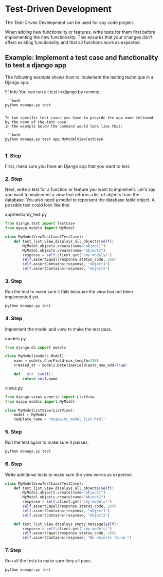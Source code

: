 # Test-Driven Development

The Test-Driven Development can be used for any code project.

When adding new functionality or features, write tests for them first before implementing the new functionality. This ensures that your changes don't affect existing functionality and that all functions work as expected.

## Example: Implement a test case and functionality to test a django app

The following example shows how to implement the testing technique in a Django app.

!!! Info
    You can run all test in django by running:

    ```bash
    python manage.py test
    ```

    To tun specific test cases you have to provide the app name followed by the name of the test case.
    In the example below the command would look like this:

    ```bash
    python manage.py test app.MyModelViewTestCase
    ```

### 1. Step

First, make sure you have an Django app that you want to test.

### 2. Step

Next, write a test for a function or feature you want to implement. Let's say you want to implement a view that returns a list of objects from the database. You also need a model to represent the database table object. A possible test could look like this:

app/tests/my_test.py

```python
from django.test import TestCase
from myapp.models import MyModel

class MyModelViewTestCase(TestCase):
    def test_list_view_displays_all_objects(self):
        MyModel.objects.create(name="object1")
        MyModel.objects.create(name="object2")
        response = self.client.get('/my-models/')
        self.assertEqual(response.status_code, 200)
        self.assertContains(response, "object1")
        self.assertContains(response, "object2")

```

### 3. Step

Run the test to make sure it fails because the view has not been implemented yet.

```bash
python manage.py test
```

### 4. Step

Implement the model and view to make the test pass.

models.py

```python
from django.db import models

class MyModel(models.Model):
    name = models.CharField(max_length=255)
    created_at = models.DateTimeField(auto_now_add=True)

    def __str__(self):
        return self.name
```

views.py

```python
from django.views.generic import ListView
from myapp.models import MyModel

class MyModelListView(ListView):
    model = MyModel
    template_name = "myapp/my_model_list.html"

```

### 5. Step

Run the test again to make sure it passes.

```bash
python manage.py test
```

### 6. Step

Write additional tests to make sure the view works as expected.

```python
class MyModelViewTestCase(TestCase):
    def test_list_view_displays_all_objects(self):
        MyModel.objects.create(name="object1")
        MyModel.objects.create(name="object2")
        response = self.client.get('/my-models/')
        self.assertEqual(response.status_code, 200)
        self.assertContains(response, "object1")
        self.assertContains(response, "object2")

    def test_list_view_displays_empty_message(self):
        response = self.client.get('/my-models/')
        self.assertEqual(response.status_code, 200)
        self.assertContains(response, "No objects found.")


```

### 7. Step

Run all the tests to make sure they all pass.

```bash
python manage.py test
```
